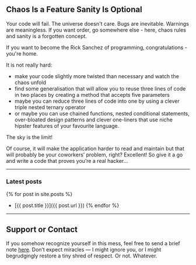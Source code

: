## Chaos Is a Feature Sanity Is Optional

Your code will fail. The universe doesn't care. Bugs are inevitable. Warnings are
meaningless. If you want order, go somewhere else - here, chaos rules and sanity
is a forgotten concept.

If you want to become the Rick Sanchez of programming, congratulations - you're home.  

It is not really hard:
- make your code slightly more twisted than necessary and watch the chaos unfold
- find some generalisation that will allow you to reuse three lines of code in
  two places by creating a method that accepts five parameters
- maybe you can reduce three lines of code into one by using a clever triple
  nested ternary operator
- or maybe you can use chained functions, nested conditional statements,
  over-bloated design patterns and clever one-liners that use niche hipster
  features of your favourite language.

The sky is the limit!

Of course, it will make the application harder to read and maintain but that will
probably be your coworkers’ problem, right?
Excellent! So give it a go and write a code that proves you’re a real hacker...

---

### Latest posts

{% for post in site.posts %}
- [{{ post.title }}]({{ post.url }})
{% endfor %}

---

## Support or Contact

If you somehow recognize yourself in this mess, feel free to send a brief note
[here](http://dev/null). Don’t expect miracles — I might ignore you, or I might
begrudgingly restore a tiny shred of respect. Or not. Whatever.

